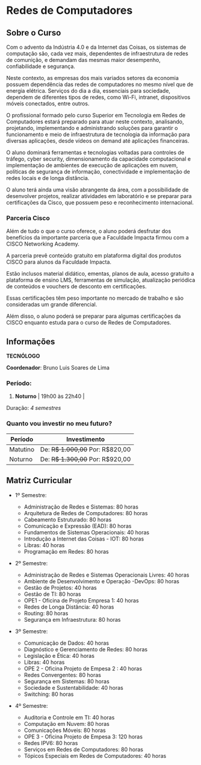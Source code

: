 # Redes de Computadores

## Sobre o Curso

Com o advento da Indústria 4.0 e da Internet das Coisas, os sistemas de computação são, cada vez mais, dependentes de infraestrutura de redes de comunição, e demandam das mesmas maior desempenho, confiabilidade e segurança.

Neste contexto, as empresas dos mais variados setores da economia possuem dependência das redes de computadores no mesmo nível que de energia elétrica. Serviços do dia a dia, essenciais para sociedade, dependem de diferentes tipos de redes, como Wi-Fi, intranet, dispositivos móveis conectados, entre outros.

O profissional formado pelo curso Superior em Tecnologia em Redes de Computadores estará preparado para atuar neste contexto, analisando, projetando, implementando e administrando soluções para garantir o funcionamento e meio de infraestrutura de tecnologia da informação para diversas aplicações, desde vídeos on demand até aplicações financeiras.

O aluno dominará ferramentas e tecnologias voltadas para controles de tráfego, cyber security, dimensionamento da capacidade computacional e implementação de ambientes de execução de aplicações em nuvem, políticas de segurança de informação, conectividade e implementação de redes locais e de longa distância.

O aluno terá ainda uma visão abrangente da área, com a possibilidade de desenvolver projetos, realizar atividades em laboratório e se preparar para certificações da Cisco, que possuem peso e reconhecimento internacional.

### Parceria Cisco

Além de tudo o que o curso oferece, o aluno poderá desfrutar dos benefícios da importante parceria que a Faculdade Impacta firmou com a CISCO Networking Academy.

A parceria prevê conteúdo gratuito em plataforma digital dos produtos CISCO para alunos da Faculdade Impacta.

Estão inclusos material didático, ementas, planos de aula, acesso gratuito a plataforma de ensino LMS, ferramentas de simulação, atualização periódica de conteúdos e vouchers de desconto em certificações.

Essas certificações têm peso importante no mercado de trabalho e são consideradas um grande diferencial.

Além disso, o aluno poderá se preparar para algumas certificações da CISCO enquanto estuda para o curso de Redes de Computadores.

## Informações

**TECNÓLOGO**

**Coordenador**: Bruno Luis Soares de Lima

### Período:

1. **Noturno** | 19h00 às 22h40 |

Duração: *4 semestres*

### Quanto vou investir no meu futuro?

| Período | Investimento |
|---------|--------------|
| Matutino | De: ~~R$ 1.000,00~~ Por: R$820,00 |
| Noturno | De: ~~R$ 1.300,00~~ Por: R$920,00 |

## Matriz Curricular

 - 1º Semestre:

    - Administração de Redes e Sistemas: 80 horas
    - Arquitetura de Redes de Computadores: 80 horas
    - Cabeamento Estruturado: 80 horas
    - Comunicação e Expressão (EAD): 80 horas
    - Fundamentos de Sistemas Operacionais: 40 horas
    - Introdução a Internet das Coisas - IOT: 80 horas
    - Libras: 40 horas
    - Programação em Redes: 80 horas

 - 2º Semestre:

    - Administração de Redes e Sistemas Operacionais Livres: 40 horas
    - Ambiente de Desenvolvimento e Operação -DevOps: 80 horas
    - Gestão de Projetos: 40 horas
    - Gestão de TI: 80 horas
    - OPE1 - Oficina de Projeto Empresa 1: 40 horas
    - Redes de Longa Distância: 40 horas
    - Routing: 80 horas
    - Segurança em Infraestrutura: 80 horas

 - 3º Semestre:

    - Comunicação de Dados: 40 horas
    - Diagnóstico e Gerenciamento de Redes: 80 horas
    - Legislação e Ética: 40 horas
    - Libras: 40 horas
    - OPE 2 - Oficina Projeto de Empesa 2 : 40 horas
    - Redes Convergentes: 80 horas
    - Segurança em Sistemas: 80 horas
    - Sociedade e Sustentabilidade: 40 horas
    - Switching: 80 horas

 - 4º Semestre:

    - Auditoria e Controle em TI: 40 horas
    - Computação em Nuvem: 80 horas
    - Comunicações Móveis: 80 horas
    - OPE 3 - Oficina Projeto de Empesa 3: 120 horas
    - Redes IPV6: 80 horas
    - Serviços em Redes de Computadores: 80 horas
    - Tópicos Especiais em Redes de Computadores: 40 horas
